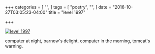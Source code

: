 +++
categories = [
  "",
]
tags = [
  "poetry",
  "",
]
date = "2016-10-27T03:05:23-04:00"
title = "level 1997"

+++

[![level 1997](/img/me.jpg)](/pdf/level-1997.pdf)

computer at night, barnow's delight.
computer in the morning, tomcat's warning.


